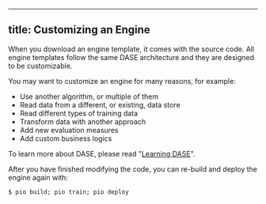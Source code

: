 <!--
Licensed to the Apache Software Foundation (ASF) under one or more
contributor license agreements.  See the NOTICE file distributed with
this work for additional information regarding copyright ownership.
The ASF licenses this file to You under the Apache License, Version 2.0
(the "License"); you may not use this file except in compliance with
the License.  You may obtain a copy of the License at

    http://www.apache.org/licenses/LICENSE-2.0

Unless required by applicable law or agreed to in writing, software
distributed under the License is distributed on an "AS IS" BASIS,
WITHOUT WARRANTIES OR CONDITIONS OF ANY KIND, either express or implied.
See the License for the specific language governing permissions and
limitations under the License.
-->

---
title: Customizing an Engine
---

When you download an engine template, it comes with the source code. All engine templates follow the same DASE architecture and they are designed to be customizable.

You may want to customize an engine for many reasons, for example: 

* Use another algorithm, or multiple of them
* Read data from a different, or existing, data store
* Read different types of training data
* Transform data with another approach
* Add new evaluation measures
* Add custom business logics


To learn more about DASE, please read "[Learning DASE](/customize/)".

After you have finished modifying the code, you can re-build and deploy the engine again with:

```
$ pio build; pio train; pio deploy
```